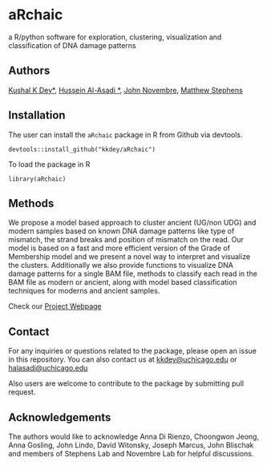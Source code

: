 # aRchaic

a R/python software for exploration, clustering, visualization and classification of DNA damage patterns 

## Authors

[Kushal K Dey*](http://kkdey.github.io/), [Hussein Al-Asadi
*](https://halasadi.wordpress.com/), [John Novembre](http://jnpopgen.org/), [Matthew Stephens](http://stephenslab.uchicago.edu/)


## Installation

The user can install the `aRchaic` package in R from Github via devtools.

```
devtools::install_github("kkdey/aRchaic")
```

To load the package in R

```
library(aRchaic)
```

## Methods

We propose a model based approach to cluster ancient (UG/non UDG) and modern samples based on known DNA damage patterns like type of mismatch, the strand breaks and position of mismatch on the read. Our model is based on a fast and more efficient version of the Grade of Membership model and we present a novel way to interpret and visualize the clusters. Additionally we also provide functions to visualize DNA damage patterns for a single BAM file, methods to classify each read in the BAM file as modern or ancient, along with model based classification techniques for moderns and ancient samples.


Check our [Project Webpage](https://kkdey.github.io/aRchaic/)

## Contact

For any inquiries or questions related to the package, please open an issue in this repository. You can also contact us at [kkdey@uchicago.edu](kkdey@uchicago.edu) or [halasadi@uchicago.edu](halasadi@uchicago.edu)


Also users are welcome to contribute to the package by submitting pull request. 

## Acknowledgements

The authors would like to acknowledge Anna Di Rienzo, Choongwon Jeong, Anna Gosling, John Lindo, David Witonsky, Joseph Marcus, John Blischak and members of Stephens Lab and Novembre Lab for helpful discussions.



